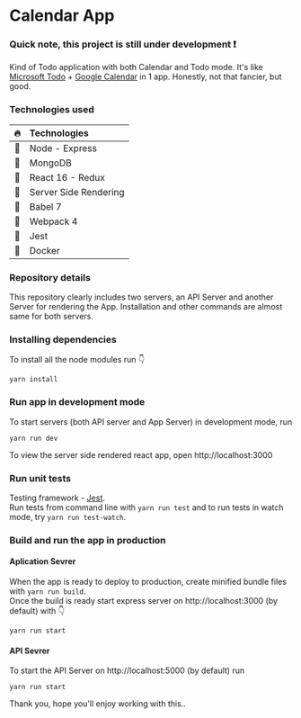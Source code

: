 # Calendar App
### Quick note, this project is still under development :exclamation:

Kind of Todo application with both Calendar and Todo mode. It's like [Microsoft Todo](https://todo.microsoft.com) + [Google Calendar](https://calendar.google.com) in 1 app. Honestly, not that fancier, but good.

### Technologies used
|:fire:|Technologies|
|:-:|:---|
|:frog:| Node - Express |
|:dragon:| MongoDB |
|:octopus:| React 16 - Redux |
|:hamster:| Server Side Rendering |
|:tiger:| Babel 7 |
|:horse:| Webpack 4 |
|:camel:| Jest |
|:whale2:| Docker |

### Repository details
This repository clearly includes two servers, an API Server and another Server for rendering the App. Installation and other commands are almost same for both servers.

### Installing dependencies
To install all the node modules run :point_down:
```
yarn install
```

### Run app in development mode
To start servers (both API server and App Server) in development mode, run
```
yarn run dev
```
To view the server side rendered react app, open http://localhost:3000

### Run unit tests
Testing framework - [Jest](https://jestjs.io/).   
Run tests from command line with `yarn run test` and to run tests in watch mode, try `yarn run test-watch`.

### Build and run the app in production
#### Aplication Sevrer
When the app is ready to deploy to production, create minified bundle files with `yarn run build`.   
Once the build is ready start express server on http://localhost:3000 (by default) with 👇
```
yarn run start
```
#### API Sevrer 
To start the API Server on http://localhost:5000 (by default) run
```
yarn run start
```

Thank you, hope you'll enjoy working with this..
